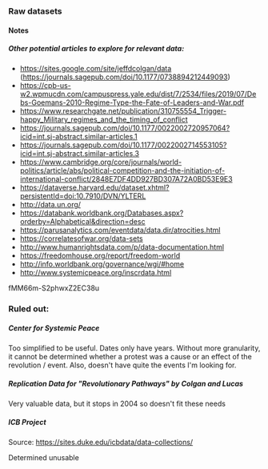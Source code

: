 ### Raw datasets


#### Notes

##### Other potential articles to explore for relevant data:
- https://sites.google.com/site/jeffdcolgan/data (https://journals.sagepub.com/doi/10.1177/0738894212449093)
- https://cpb-us-w2.wpmucdn.com/campuspress.yale.edu/dist/7/2534/files/2019/07/Debs-Goemans-2010-Regime-Type-the-Fate-of-Leaders-and-War.pdf
- https://www.researchgate.net/publication/310755554_Trigger-happy_Military_regimes_and_the_timing_of_conflict
- https://journals.sagepub.com/doi/10.1177/0022002720957064?icid=int.sj-abstract.similar-articles.1
- https://journals.sagepub.com/doi/10.1177/0022002714553105?icid=int.sj-abstract.similar-articles.3
- https://www.cambridge.org/core/journals/world-politics/article/abs/political-competition-and-the-initiation-of-international-conflict/2848E7DF4DD927BD307A72A0BD53E9E3
- https://dataverse.harvard.edu/dataset.xhtml?persistentId=doi:10.7910/DVN/YLTERL
- http://data.un.org/
- https://databank.worldbank.org/Databases.aspx?orderby=Alphabetical&direction=desc
- https://parusanalytics.com/eventdata/data.dir/atrocities.html
- https://correlatesofwar.org/data-sets
- http://www.humanrightsdata.com/p/data-documentation.html
- https://freedomhouse.org/report/freedom-world
- http://info.worldbank.org/governance/wgi/#home
- http://www.systemicpeace.org/inscrdata.html



fMM66m-S2phwxZ2EC38u



### Ruled out:

##### Center for Systemic Peace
Too simplified to be useful. Dates only have years. Without more granularity, it cannot be determined whether a protest was a cause or an effect of the revolution / event. Also, doesn't have quite the events I'm looking for.

##### Replication Data for "Revolutionary Pathways" by Colgan and Lucas
Very valuable data, but it stops in 2004 so doesn't fit these needs

##### ICB Project
Source: https://sites.duke.edu/icbdata/data-collections/

Determined unusable
